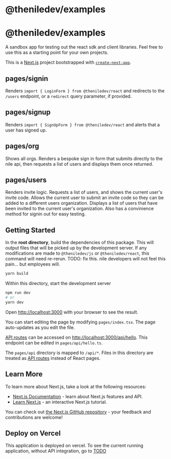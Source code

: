 # @theniledev/examples

# @theniledev/examples

A sandbox app for testing out the react sdk and client libraries. Feel free to use this as a starting point for your own projects.

This is a [Next.js](https://nextjs.org/) project bootstrapped with [`create-next-app`](https://github.com/vercel/next.js/tree/canary/packages/create-next-app).

## pages/signin

Renders `import { LoginForm } from @theniledev/react` and redirects to the `/users` endpoint, or a `redirect` query parameter, if provided.

## pages/signup

Renders `import { SignUpForm } from @theniledev/react` and alerts that a user has signed up.

## pages/org

Shows all orgs.
Renders a bespoke sign in form that submits directly to the nile api, then requests a list of users and displays them once returned.

## pages/users

Renders invite logic. Requests a list of users, and shows the current user's invite code. Allows the current user to submit an invite code so they can be added to a different users organization. Displays a list of users that have been invited to the current user's organization. Also has a convinience method for signin out for easy testing.

## Getting Started

In the **root directory**, build the dependencies of this package. This will output files that will be picked up by the development server. If any modifications are made to `@theniledev/js` or `@theniledev/react`, this command will need re-rerun.
TODO: fix this. nile developers will not feel this pain... but employees will.

```bash
yarn build
```

Within this directory, start the development server

```bash
npm run dev
# or
yarn dev
```

Open [http://localhost:3000](http://localhost:3000) with your browser to see the result.

You can start editing the page by modifying `pages/index.tsx`. The page auto-updates as you edit the file.

[API routes](https://nextjs.org/docs/api-routes/introduction) can be accessed on [http://localhost:3000/api/hello](http://localhost:3000/api/hello). This endpoint can be edited in `pages/api/hello.ts`.

The `pages/api` directory is mapped to `/api/*`. Files in this directory are treated as [API routes](https://nextjs.org/docs/api-routes/introduction) instead of React pages.

## Learn More

To learn more about Next.js, take a look at the following resources:

- [Next.js Documentation](https://nextjs.org/docs) - learn about Next.js features and API.
- [Learn Next.js](https://nextjs.org/learn) - an interactive Next.js tutorial.

You can check out [the Next.js GitHub repository](https://github.com/vercel/next.js/) - your feedback and contributions are welcome!

## Deploy on Vercel

This application is deployed on vercel. To see the current running application, without API integration, go to [TODO]()
